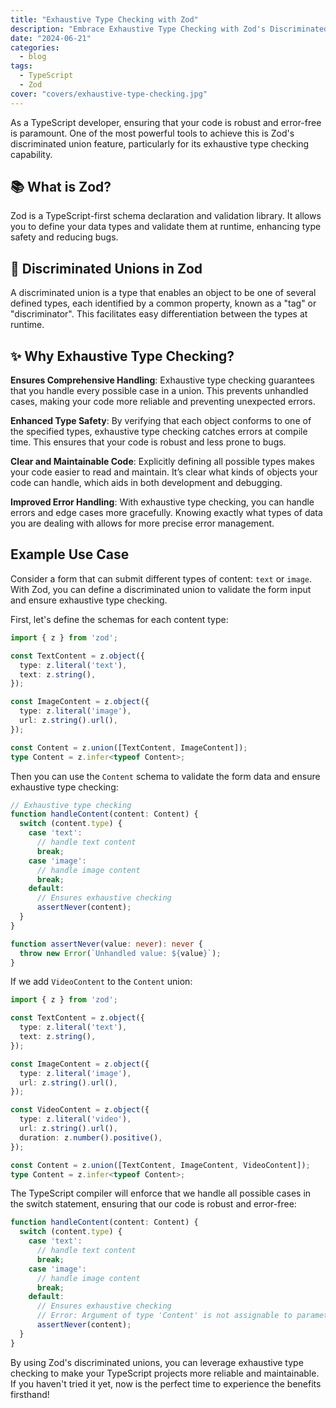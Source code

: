 ```yaml
---
title: "Exhaustive Type Checking with Zod"
description: "Embrace Exhaustive Type Checking with Zod's Discriminated Unions"
date: "2024-06-21"
categories:
  - blog
tags:
  - TypeScript
  - Zod
cover: "covers/exhaustive-type-checking.jpg"
---
```


As a TypeScript developer, ensuring that your code is robust and error-free is paramount. One of the most powerful tools
to achieve this is Zod's discriminated union feature, particularly for its exhaustive type checking capability.

## 📚 What is Zod?
Zod is a TypeScript-first schema declaration and validation library. It allows you to define your data types and
validate them at runtime, enhancing type safety and reducing bugs.
 
## 👮 Discriminated Unions in Zod
A discriminated union is a type that enables an object to be one of several defined types, each identified by a common
property, known as a "tag" or "discriminator". This facilitates easy differentiation between the types at runtime.

## ✨ Why Exhaustive Type Checking?

**Ensures Comprehensive Handling**: Exhaustive type checking guarantees that you handle every possible case in a union. This
prevents unhandled cases, making your code more reliable and preventing unexpected errors.

**Enhanced Type Safety**: By verifying that each object conforms to one of the specified types, exhaustive type checking
catches errors at compile time. This ensures that your code is robust and less prone to bugs.

**Clear and Maintainable Code**: Explicitly defining all possible types makes your code easier to read and maintain. It’s
clear what kinds of objects your code can handle, which aids in both development and debugging.

**Improved Error Handling**: With exhaustive type checking, you can handle errors and edge cases more gracefully. Knowing
exactly what types of data you are dealing with allows for more precise error management.

## Example Use Case

Consider a form that can submit different types of content: `text` or `image`. With Zod, you can define a
discriminated union to validate the form input and ensure exhaustive type checking.

First, let's define the schemas for each content type:

```ts
import { z } from 'zod';

const TextContent = z.object({
  type: z.literal('text'),
  text: z.string(),
});

const ImageContent = z.object({
  type: z.literal('image'),
  url: z.string().url(),
});

const Content = z.union([TextContent, ImageContent]);
type Content = z.infer<typeof Content>;
```

Then you can use the `Content` schema to validate the form data and ensure exhaustive type checking:

```ts
// Exhaustive type checking
function handleContent(content: Content) {
  switch (content.type) {
    case 'text':
      // handle text content
      break;
    case 'image':
      // handle image content
      break;
    default:
      // Ensures exhaustive checking
      assertNever(content); 
  }
}

function assertNever(value: never): never {
  throw new Error(`Unhandled value: ${value}`);
}
```

If we add `VideoContent` to the `Content` union: 

```ts
import { z } from 'zod';

const TextContent = z.object({
  type: z.literal('text'),
  text: z.string(),
});

const ImageContent = z.object({
  type: z.literal('image'),
  url: z.string().url(),
});

const VideoContent = z.object({
  type: z.literal('video'),
  url: z.string().url(),
  duration: z.number().positive(),
});

const Content = z.union([TextContent, ImageContent, VideoContent]);
type Content = z.infer<typeof Content>;
```

The TypeScript compiler will enforce that we handle all possible cases in the switch statement, ensuring that our code is robust and error-free:

```ts
function handleContent(content: Content) {
  switch (content.type) {
    case 'text':
      // handle text content
      break;
    case 'image':
      // handle image content
      break;
    default:
      // Ensures exhaustive checking
      // Error: Argument of type 'Content' is not assignable to parameter of type 'never'
      assertNever(content); 
  }
}
```

By using Zod's discriminated unions, you can leverage exhaustive type checking to make your TypeScript projects more
reliable and maintainable. If you haven't tried it yet, now is the perfect time to experience the benefits firsthand!
